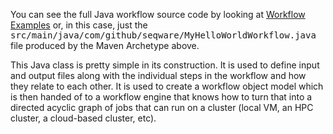 You can see the full Java workflow source code by looking at [Workflow
Examples](/docs/15-workflow-examples/) or, in this case, just the
<tt>src/main/java/com/github/seqware/MyHelloWorldWorkflow.java</tt> file produced by the Maven Archetype above.

This Java class is pretty simple in its construction. It is used to define
input and output files along with the individual steps in the workflow and how
they relate to each other.  It is used to create a workflow object model which
is then handed of to a workflow engine that knows how to turn that into a
directed acyclic graph of jobs that can run on a cluster (local VM, an HPC
cluster, a cloud-based cluster, etc).


